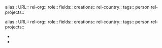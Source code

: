 alias::
URL::
rel-org::
role::
fields::
creations::
rel-country::
tags:: person
rel-projects::

alias::
URL::
rel-org::
role::
fields::
creations::
rel-country::
tags:: person
rel-projects::


-
-
